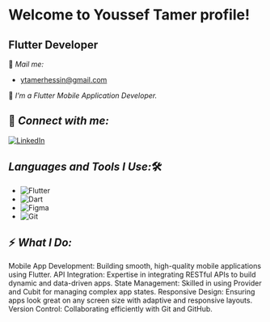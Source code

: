 # Welcome to Youssef Tamer profile!

## Flutter Developer 

📧 *Mail me:*
- [ytamerhessin@gmail.com](mailto:ytamerhessin@gmail.com)


📱 *I'm a Flutter Mobile Application Developer.*



## 🔗 *Connect with me:*

[![LinkedIn](https://img.shields.io/badge/LinkedIn-0A66C2?style=for-the-badge&logo=linkedin&logoColor=white)](https://www.linkedin.com/in/youssef-tamer-7484a122a?utm_source=share&utm_campaign=share_via&utm_content=profile&utm_medium=android_app)


## *Languages and Tools I Use:*🛠 
- ![Flutter](https://img.shields.io/badge/Flutter-02569B?style=for-the-badge&logo=flutter&logoColor=white)
- ![Dart](https://img.shields.io/badge/Dart-0175C2?style=for-the-badge&logo=dart&logoColor=white)
- ![Figma](https://img.shields.io/badge/Figma-F24E1E?style=for-the-badge&logo=figma&logoColor=white)
- ![Git](https://img.shields.io/badge/Git-F05032?style=for-the-badge&logo=git&logoColor=white)
## ⚡ *What I Do:*
Mobile App Development: Building smooth, high-quality mobile applications using Flutter.
API Integration: Expertise in integrating RESTful APIs to build dynamic and data-driven apps.
State Management: Skilled in using Provider and Cubit for managing complex app states.
Responsive Design: Ensuring apps look great on any screen size with adaptive and responsive layouts.
Version Control: Collaborating efficiently with Git and GitHub.
